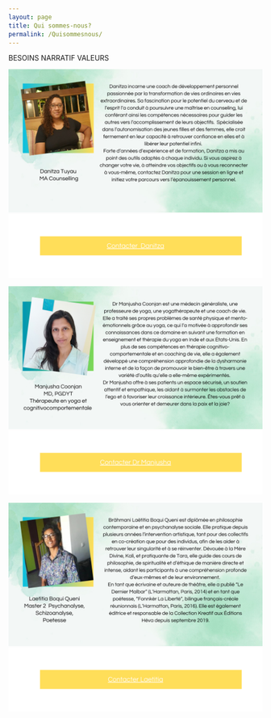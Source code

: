 ```yaml
---
layout: page
title: Qui sommes-nous?
permalink: /Quisommesnous/
---
```

BESOINS
NARRATIF
VALEURS

![Danitza Tuyau](/assets/images/Danitza.png "Danitza Tuyau")
![Danitza Tuyau](/assets/images/DanitzaBanner.png "Danitza Tuyau")

![Dr Manjusha Coonjan](/assets/images/Manjusha.png "Dr Manjusha Coonjan")
![Dr Manjusha Coonjan](/assets/images/ManjushaBanner.png "Dr Manjusha Coonjan")

![Laetita Brahmani](/assets/images/Laetitia.png "Laetita Brahmani")
![Laetita Brahmani](/assets/images/LaetitiaBanner.png "Laetita Brahmani")








